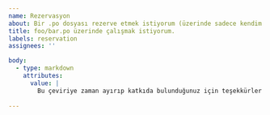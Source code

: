 ```yaml
---
name: Rezervasyon
about: Bir .po dosyası rezerve etmek istiyorum (üzerinde sadece kendim çalışmak istiyorum).
title: foo/bar.po üzerinde çalışmak istiyorum.
labels: reservation
assignees: ''

body:
  - type: markdown
    attributes:
      value: |
        Bu çeviriye zaman ayırıp katkıda bulunduğunuz için teşekkürler!
        
---
```


<!---
Dikkat, bir rezervasyon sadece bir ay geçerlidir, gerekirse yorum yaparak yenileyin.
-->
